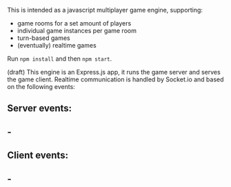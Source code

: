 This is intended as a javascript multiplayer game engine, supporting:

- game rooms for a set amount of players
- individual game instances per game room
- turn-based games
- (eventually) realtime games

Run `npm install` and then `npm start`.

(draft)
This engine is an Express.js app, it runs the game server and serves the game client. Realtime communication is handled by Socket.io and based on the following events:

## Server events:

## -

## Client events:

## -
